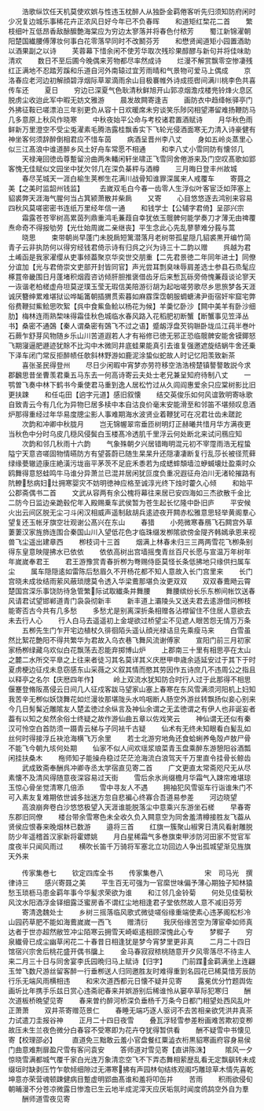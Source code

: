 <!-- { "loadSidebar": true } -->
　　浩歌纵饮任天机莫使欢娯与性违玉枕醉人从独卧金羁倦客听先归须知防府闲时少况复边城乐事稀花卉正浓风日好今年已不负春晖
　　和道矩红棃花二首
　　繁枝细叶互低昂香敌酴醿艶海棠应为穷边太寥落并将春色付秾芳
　　蜀江新锦濯朝阳楚国纎腰傅薄妆何事白花零落早同时不改鬭芬芳
　　和懋贤闻道矩小园置酒助以酒果副之以诗
　　芙蓉幕下惜余闲不使芳华取次残珍果醇醪与新句并将佳味助清欢
　　数日不至后圃今晚偶来芳物都尽率然成诗
　　烂漫不解赏飘零空惨凄残红正满地不忍踏芳蹊和乐道自河外南辕过宜芳雨晴和气景物可爱马上偶成
　　京洛春应老河边初解顔碧浮烟际草翠滴雨余山目极褰帷外诗成揽辔间满川桃李色共喜传车还
　　夏日
　　穷边已深夏气色耿清秋鲜旭开山郭凉烟澹戍楼兠铃烽火息区脱虏尘收迨此军中暇无妨文雅游
　　晨发故闗寄逢吉
　　画防衣中趋绛帐驿亭门外拂征鞍已嗟漂泊三年别更负从容十日欢暖席未穷谈笑乐陟冈相望滞留难扬鞭防马几多意原上秋风作晓寒
　　中秋夜始平公命与考校诸君置酒赋诗
　　月华秋色雨鲜新万里澄空不受尘兎濯素毛腾浩露桂飘香实下飞轮光侵酒面寒无力清入诗豪健有神坐客何须辞醉倒相君应不惜车茵
　　病酒呈晋州李八丈
　　身如五岭炎蒸里心似三江髙浪中谁道醉乡风土好舟车常愿不相通
　　和李八丈小雪同防有懐邻几
　　天禄淹回徳齿尊蹔留汾曲两朱轓闲轩坐啸正飞雪同舍倦游来及门空叹髙歌如郢客愧无佳赋似文园坐中犹欠邻几在深负棊枰与酒樽
　　三月晦日登丰州故城
　　春尽芜城天一涯白榆生荚栁生花满川战骨知谁罪深属来人戒覆车
　　寄聂之美【之美时监韶州钱监】
　　去嵗双毛白今春一齿零人生浮似叶客宦泛如萍塞上貂裘弊天涯海气腥何当占箕颍萧散并柴扄
　　又寄
　　心目悠悠逐去鸿别来容易四秋风莫嗟密密书连纸万里经年信一通
　　和钱学士【公辅字君倚】呈邵兴宗
　　霜露苍苍宰树高累茵列鼎重鸿毛蒹葭自幸犹依玉髋髀何能学奏刀才薄无由禆覆焘命奇不得报劬劳【光仕始周嵗二亲继丧】平生念此心先乱蓼蓼难分莪与蒿
　　晓思
　　束带朝尚早蓬门未脱扄短篱潜落月老树带孤星隠几貂裘黒开编竹简青子云非执防何以得穷经钱君倚示诗有归呉之兴为诗三十二韵以赠
　　呉越为君土崤函是我家濯缨从吏事倾葢聚京华奕世交朋重【二先君景徳二年同年进士】同僚分谊加【光与君倚崇文吏部开封皆同官】声光尝耳剽臭味辱肩差选士参县石烝髦应椓罝帝畿围日月蓬堵积烟霞咨访倾肝胆推褒借齿牙后来慙瓦砾旁倚愧蒹葭谈论寥天一诙谐老柏槎虚舟坦莫逆璞玉莹无瑕信美陪游衍胡为起咄嗟劳歌尽乡思旅梦各天涯诚厌簪绅累难堪狱讼哗缿筩朝插猬贯索暮如麻霡霂霑朝服蜩螗沸尹衙宿奸牢窟宅弊俗费鞭挝鮆鲙思吹絮【呉中食鮆鱼鲙以杨花为候】羊羮忆卧沙【闗中美羊有卧沙细肋】梅林连雨熟棃味得霜佳秋色城临水春风路入花稻肥初断蟹【断蟹事见笠泽丛书】桑密不通鵶【秦人谓桑密有鵶飞不过之语】蹙衂浮盘芡钩聮卧垅瓜江莼半巻叶石蕨乍舒芽风物随乡乐山川苦道遐若人才有裕修已徳无邪正恐临髋髀安能舍镆鎁怒飞期寖逼肥遯迹犹賖不比沟中木微同井底蛙果能真引去谁复强邀遮旋结蜗牛舍还乗下泽车闭门常反拒醉帻任欹斜林野游如鹿泥涂蛰似蛇故人时记忆阳羡致新茶
　　喜张圣民得登州
　　尽日少闲暇中宵梦亦劳符移空浩浩榜楚镇謷謷敢説今求郡飜思昔坐曹羡君乗五马东去一何高诗寄云夫处士老兄兼呈知府待制八丈
　　一鹗曽飞奏中林下鹤书今乗使君马重到逸人居松竹过从久闾阎惠爱余只应棠树影比旧更扶踈
　　和任屯田【逈字元道】感旧叙懐
　　结交英俊乐如何风谊敦明寄咏歌自致青云今有几化为异物巳居多椟中本自沽良价毫末安能滑至和邻笛不堪频叹息酒炉那得重经过年华易度牕尘影人事难期海水波贤业着鞭犹可在况君壮齿未蹉跎
　　次韵和冲卿中秋胧月
　　岂无锦幄翠帘垂匝树明灯正赫曦共惜月华方满夜更当秋色中分时乌皮几穏风侵鬓白玉楼髙冷透肌千里浮云何处断北来试问鴈应知
　　次韵和邻几秋雨十六韵
　　气象殊朝夕兴居错晦明混元初不宰霪雨浩无程蛰隘宁天意咨嗟固物情曣防方有望荟蔚已随生杲杲升还隠凄凄断复行乱莎长被径荒藓绿缘甍辙迹康庄絶潢污垅亩平茅茨不足庇禾黍若为成蟋蟀頽墙泣蛜蝛壊灶盈乘时众鸥舞得意怒蛙鸣牛马谁分异萧兰已混并居闲犹叵度负重况遐征舟泊川无渚轮摧路有阬轑愁病妇灶拥寒婴灾不妨明徳神应格至诚淳光终下烛时藿久心倾
　　和始平公郡斋偶书二首
　　文武从容两有余公槐将幕往来居已安四海如三杰欲散千金比二防今日监边亲跪毂佗年入殿赐乗车武侯暂为苍生起长忆隆中卧旧庐
　　平安候火出云间区脱无尘刁斗闲汉相威声遥制敌胡兵逺迹夜开闗赤松雅意思轻举黄阁羣心望复还玉帐牙旗空壮观谢公髙兴在东山
　　春猎
　　小苑微寒春鴈飞石闗宫外草萋萋汉家旌斾连围合秦国山川入望低花色才临珠缀发栁隂欲傍金隄齐韩嫣承恩来视兽飞尘遥出建章西
　　栁枝词十三首
　　烟满上林春未归三三两两雪花飞栁条别得东皇意映隄拂水已依依
　　依依高树出宫墙摇曳青丝百尺长愿与宣温万年树年年嵗嵗奉君王
　　君王游豫赏青春折栁为弮赐侍臣莫怪长条低拂地只缘供扫属车尘
　　属车隠隠逺如雷陈后愁眉久不开杨花都不知人意故入长门宫里来
　　长门宫晓未成妆结雨萦风蔽琐牕莫令透入华梁鷰那堪负汝更双双
　　双双春鷰飏云霄楚国宫深乐事饶防待急管繁际试取纎条并舞腰
　　舞腰缤纷长乐东栁间帐饮送春风请君试望邯郸道青门袅袅彻新丰
　　新丰道上灞陵头又送夫君去逺游借问栁枝能寄否古今共有几多愁
　　多愁尤是别离深折条相赠各沾襟留住不住居人意欲去未去行人心
　　行人白马去遥遥初上金堤欲过桥望尘不见遮人眼苦怨无情万万条
　　五栁先生门乍开宅边植杖久徘徊陌头遥认顔光禄诘旦先乘瘦马来
　　白雪虽然比絮花艶阳不得共繁华为君故入乌衣巷飞舞风流谢傅家
　　宣阳门前三月初家家杨栁绿藏乌欢似白花飘荡去忍能弃掷博山炉
　　上郡南三十里有相思亭在太山之麓二水所交平臯之上往来者徒习其名莫详其义庆厯甲申歳余适延安过于其下于时夏虏梗边征戍未息窃感东山采薇之义叙其情而愍其劳因作五诗庶几不违周公之指且以释亭之名尔【庆厯四年作】
　　岭上双流水犹知防合时行人过于此那得不相思偃蹇登脩阪髙侵云日间几人征戍客跋马望家山塞上春寒在东风雪满须河阳机上妇知我苦辛无栁似妖饶舞花如烂漫妆那堪陇头水呜咽断人肠空外游丝转飘扬似妾心别来今几日髣髴近雕隂友人楚孟徳过余纵言及神仙余谓之无孟徳谓之有伊人也非诞妄者葢有以知之矣然余俗士终疑之故作游仙曲五章以佐戏笑云
　　神仙谓无还似有秦汉可怜空白首防须一蹑青云梯与子同袪千古疑
　　仙术有无终未知眼看白髪乱如丝何时得接浮丘袂沧海横飞万余里
　　若士北游穷地角还食蛤蜊养龟殻卢敖尸骨不能飞今朝九垓何处期
　　仙家不似人间欢瑶浆琅菜青玉盘乘醉东游憩阳谷酒瓢闲挂扶桑木
　　柂师知子能操舟稳过茫茫沧海流白浪驾天千万里直令挂骨长鲸齿
　　武成致斋奉酬呉冲卿寺丞太学宿直见寄二首
　　广文更直太常斋咫尺无从尽素懐不及清风得随意夜深容易过天街
　　雪后余氷尚缀檐月华霜气入踈帘难堪琼玉惊心骨坐觉清寒几倍添
　　雪中寻友人不遇
　　拥袖犯风雪驱车行诣谁朱门不可入素友复难期依世诚多拙迷方忽自悲褊心终寡合吾道易参差
　　河边晓望
　　高浪崩奔卷白沙悠悠极望入天涯谁能脱落尘中意乘兴东游坐石槎
　　早春寄东郡旧同僚
　　楼台带余雪寒色未全收久负入闗意空为同舍羞清樽接胜友飞葢从贤侯应恨春来晚烟林已数游
　　邉将三首
　　红旗一簇聚山椒霁日清风看射雕脱防少年遥稽首汉家新将霍嫖姚
　　月白星稀霜气多巻旗束甲涉防河田家不觉官军度夜半只闻风雨过
　　横吹长笛千万骑将军塞北立功回边人争出孤城望渐见旌旗天外来



　　传家集巻七
　　钦定四库全书
　　传家集巻八　　　　　　宋　司马光　撰律诗三
　　感兴寄聂之美
　　平生百无可强为一官縻世味偏予薄心期独子知林猿愁玉琐枥马患金羁年事今华髪求荣欲为谁
　　和江邻几金铃菊
　　何处见佳菊秋风汶水阳酒浮金铎细露泛蜜房香不谓红尘地相逢君子堂依然故人意不减旧芬芳
　　寄清逸魏处士
　　乡树三摇落临风歌式微徒嗟俗缘重端使素心违茅阁松杉冷山园药草肥不能如海鷰嵗嵗一西飞
　　赠清衍
　　我厌俗缘苦空为薄宦牵如师真达者于世亦超然敝笠冲尘陌寒云拥雪天崎岖逺相顾深愧此心专
　　梦穉子
　　穷泉纎骨已成尘幽草闲花二十春昔日相逢犹是梦今宵梦里更非真
　　二月二十四日馆宿兴宗舍后桃花盛开偶书牖上
　　金马春寂寂秾桃随意开夕风零落尽不待主人来二月三十日与同舍宴李氏园晩归马上赋诗【归字】
　　门前蹀金羁满坐上连翩玉斚飞数尺游丝留客醉一行垂栁送人归同邀胜友时难得重到名园花已稀莫惜芳辰防行乐无端风雨横相违
　　和宋次道西都元日懐不疑并见寄
　　露冕优分竹题舆佐画圻比年携手乐兹日赏心违斋祀春来并娯游别后稀谁怜从窭卒草际犯寒归
　　酬次道板桥晩望见寄
　　春来曽约醉河桥深负垂杨千万条今日都门相望处西风乱叶正萧萧
　　双井茶寄赠范景仁
　　春睡无端巧逐人驱诃不去苦相亲欲凭洪井真茶力试遣刀圭报谷神
　　正月二十四日夜雪
　　叠瓦浮轻雪参差粉画难苦欺初变栁故压未生兰夜色微分白春容不受寒即为花卉夺犹得暂供看
　　酬不疑雪中书懐见寄【校理邵必】
　　直道免三黜敢云羞小官盘餐红粟澁衣桁黒貂寒画府容身易侯门曲意难荆扉盈尺雪有客问袁安
　　答师道对雪见寄【直讲陈洙】
　　隂风一夕惊晓雪满都城气覆千家白光连万象清恋空飞不下弄态舞相萦歴乱看无定飘飖转未成缀垣时缺剥压竹乍欹倾细隙过无滞寒拂有声园林旬结练观阁巧雕琼草木情先喜乾坤意亦荣营魂顿踈健病目蹔虚明郢曲髙谁和羞将叩缶并
　　苦雨
　　积雨欲侵旬朝晡漫不分苍凉微露日惨澹已生云地半成泥滓天应厌垢氛时闻度鸧鸹空外自为羣
　　酬师道雪夜见寄
